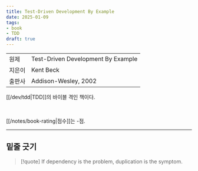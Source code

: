 ```yaml
---
title: Test-Driven Development By Example
date: 2025-01-09
tags:
- book
- TDD
draft: true
---
```


| | |
| --- | --- |
| 원제 | Test-Driven Development By Example |
| 지은이 | Kent Beck |
| 출판사 | Addison-Wesley, 2002 |


[[/dev/tdd|TDD]]의 바이블 격인 책이다.

<BR />

[[/notes/book-rating|점수]]는 -점.

---
## 밑줄 긋기

> [!quote] 
> If dependency is the problem, duplication is the symptom.